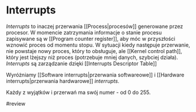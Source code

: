 # Interrupts
*Interrupts* to inaczej przerwania [[Process|procesów]] generowane przez procesor. W momencie zatrzymania informacje o stanie procesu zapisywane są w [[Program counter register]], aby móc w przyszłości wznowić proces od momentu stopu. W sytuacji kiedy następuje przerwanie, nie powstaje nowy proces, który to obsługuje, ale [[Kernel control path]], który jest lżejszy niż proces (potrzebuje mniej danych, szybciej działa). *Interrupts* są zarządzanie dzięki [[Interrupts Descriptor Table]] 

Wyróżniamy [[Software interrupts|przerwania softwareowe]] i [[Hardware interrupts|przerwania hardwarowe]] *interrupts*.

Każdy z wyjątków i przerwań ma swój numer - od 0 do 255.

#review